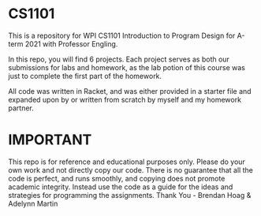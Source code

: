 # CS1101

This is a repository for WPI CS1101 Introduction to Program Design for A-term 2021 with Professor Engling.

In this repo, you will find 6 projects. Each project serves as both our submissions for labs and homework, as the lab potion of this course was just to complete the first part of the homework.

All code was written in Racket, and was either provided in a starter file and expanded upon by or written from scratch by myself and my homework partner.

# IMPORTANT
This repo is for reference and educational purposes only. Please do your own work and not directly copy our code. There is no guarantee that all the code is perfect, and runs smoothly, and copying does not promote academic integrity. Instead use the code as a guide for the ideas and strategies for programming the assignments. Thank You - Brendan Hoag & Adelynn Martin
